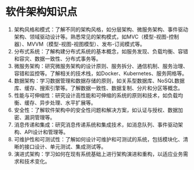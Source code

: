 # 软件架构知识点

1. 架构风格和模式：了解不同的架构风格，如分层架构、微服务架构、事件驱动架构、领域驱动设计等。熟悉常见的架构模式，如MVC（模型-视图-控制器）、MVVM（模型-视图-视图模型）、发布-订阅模式等。
2. 分布式系统：了解构建分布式系统的基本概念，如服务发现、负载均衡、容错和容灾、数据一致性、分布式事务等。
3. 微服务架构：研究微服务架构的设计原则、服务拆分、通信机制、服务治理、容错和监控等。了解相关的技术栈，如Docker、Kubernetes、服务网格等。
4. 数据架构：学习数据管理和数据存储的原则，如关系型数据库、NoSQL数据库、缓存、搜索引擎等。了解数据一致性、数据复制、分片和分区等概念。
5. 性能与可伸缩性：研究设计高性能和可伸缩的系统的原则和技术，如负载均衡、缓存、异步处理、水平扩展等。
6. 安全性：了解软件架构中的安全性问题和解决方案，如认证与授权、数据加密、漏洞管理等。
7. 消息传递和集成：研究消息传递系统和集成技术，如消息队列、事件驱动架构、API设计和管理等。
8. 可维护性和可测试性：了解如何设计可维护和可测试的系统，包括模块化、清晰的接口设计、单元测试、集成测试等。
9. 演进式架构：学习如何在现有系统基础上进行架构演进和重构，以适应业务需求和技术变化。
